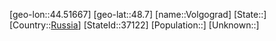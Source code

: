 ﻿---
location: [48.7,44.51667]
type: City
tags:
- geo/City


SpocWebEntityId: 37123
isDeleted: false
confidential: public

---
[geo-lon::44.51667]
[geo-lat::48.7]
[name::Volgograd]
[State::]
[Country::[Russia](geo/Continent/Europe/Russia.md)]
[StateId::37122]
[Population::]
[Unknown::]

